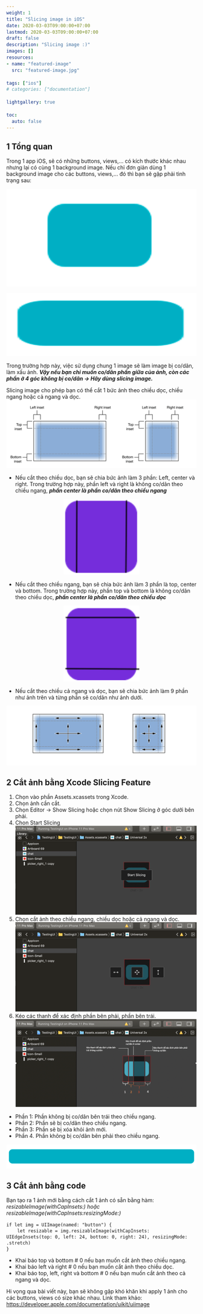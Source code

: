 ```yaml
---
weight: 1
title: "Slicing image in iOS"
date: 2020-03-03T09:00:00+07:00
lastmod: 2020-03-03T09:00:00+07:00
draft: false
description: "Slicing image :)"
images: []
resources:
- name: "featured-image"
  src: "featured-image.jpg"

tags: ["ios"]
# categories: ["documentation"]

lightgallery: true

toc:
  auto: false
---
```


<!--more-->

## 1 Tổng quan

Trong 1 app iOS, sẽ có những buttons, views,… có kích thước khác nhau nhưng lại có cùng 1 background image.
Nếu chỉ đơn giản dùng 1 background image cho các buttons, views,… đó thì bạn sẽ gặp phải tình trạng sau:

![Complete configuration preview](Screen-Shot-2020-03-03-at-21.38.53.webp "")

![Complete configuration preview](Screen-Shot-2020-03-03-at-21.39.07.webp "")

Trong trường hợp này, việc sử dụng chung 1 image sẽ làm image bị co/dãn, làm xấu ảnh.
***Vậy nếu bạn chỉ muốn co/dãn phần giữa của ảnh, còn các phần ở 4 góc không bị co/dãn -> Hãy dùng slicing image.***

Slicing image cho phép bạn có thể cắt 1 bức ảnh theo chiều dọc, chiều ngang hoặc cả ngang và dọc.
![Complete configuration preview](Screen-Shot-2020-03-03-at-22.08.56-1.png "Slicing image")

- Nếu cắt theo chiều dọc, bạn sẽ chia bức ảnh làm 3 phần: Left, center và right. Trong trường hợp này, phần left và right là không co/dãn theo chiều ngang, ***phần center là phần co/dãn theo chiều ngang***

<div style="text-align: center;">
  <img src="Screen-Shot-2020-03-03-at-23.20.54.webp" alt="Slice verticle" style="height: 200px; width:200px;"/>
</div>

- Nếu cắt theo chiều ngang, bạn sẽ chia bức ảnh làm 3 phần là top, center và bottom. Trong trường hợp này, phần top và bottom là không co/dãn theo chiều dọc, ***phần center là phần co/dãn theo chiều dọc***

<div style="text-align: center;">
<img src="Screen-Shot-2020-03-03-at-23.20.40-1.webp" alt="Slice horizontal" style="height: 200px; width:200px;"/>
</div>

- Nếu cắt theo chiều cả ngang và dọc, bạn sẽ chia bức ảnh làm 9 phần như ảnh trên và từng phần sẽ co/dãn như ảnh dưới.

![Complete configuration preview](Screen-Shot-2020-03-03-at-22.09.07.png "Cắt dọc + ngang")

## 2 Cắt ảnh bằng Xcode Slicing Feature

1. Chọn vào phần Assets.xcassets trong Xcode.
2. Chọn ảnh cần cắt.
3. Chọn Editor -> Show Slicing hoặc chọn nút Show Slicing ở góc dưới bên phải.
4. Chon Start Slicing
![Complete configuration preview](Screen-Shot-2020-03-03-at-22.59.52.png "")
5. Chọn cắt ảnh theo chiều ngang, chiều dọc hoặc cả ngang và dọc.
![Complete configuration preview](Screen-Shot-2020-03-03-at-23.01.11.png "")
6. Kéo các thanh để xác định phần bên phải, phần bên trái.
![Complete configuration preview](Screen-Shot-2020-03-03-at-23.06.56.png "")
- Phần 1: Phần không bị co/dãn bên trái theo chiều ngang.
- Phần 2: Phần sẽ bị co/dãn theo chiều ngang.
- Phần 3: Phần sẽ bị xóa khỏi ảnh mới.
- Phần 4. Phần không bị co/dãn bên phải theo chiều ngang.

![Complete configuration preview](Screen-Shot-2020-03-03-at-23.10.23.webp "Kết qủa: Ảnh bị co dãn phần ở giữa nhưng 2 bên không bị co dãn -> ảnh không có cảm giác bị méo")

## 3 Cắt ảnh bằng code

Bạn tạo ra 1 ảnh mới bằng cách cắt 1 ảnh có sẵn bằng hàm: *resizableImage(withCapInsets:) hoặc resizableImage(withCapInsets:resizingMode:)*

```
if let img = UIImage(named: "button") {
    let resizable = img.resizableImage(withCapInsets: UIEdgeInsets(top: 0, left: 24, bottom: 0, right: 24), resizingMode: .stretch)
}
```

- Khai báo top và bottom # 0 nếu bạn muốn cắt ảnh theo chiều ngang.
- Khai báo left và right # 0 nếu bạn muốn cắt ảnh theo chiều dọc.
- Khai báo top, left, right và bottom # 0 nếu bạn muốn cắt ảnh theo cả ngang và dọc.

Hi vọng qua bài viết này, bạn sẽ không gặp khó khăn khi apply 1 ảnh cho các buttons, views có size khác nhau.
Link tham khảo: https://developer.apple.com/documentation/uikit/uiimage